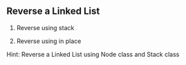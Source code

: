 ## Reverse a Linked List

1) Reverse using stack

2) Reverse using in place

Hint: Reverse a Linked List using Node class and Stack class
